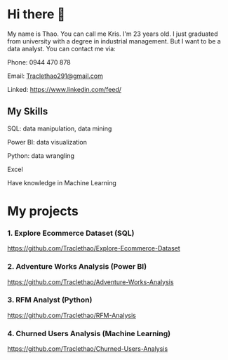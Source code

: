 # Hi there 👋
My name is Thao. You can call me Kris. I'm 23 years old. I just graduated from university with a degree in industrial management. But I want to be a data analyst. You can contact me via:

  Phone: 0944 470 878
  
  Email: Traclethao291@gmail.com 
  
  Linked: https://www.linkedin.com/feed/ 

## My Skills
  SQL: data manipulation, data mining
  
  Power BI: data visualization
  
  Python: data wrangling
  
  Excel 
  
  Have knowledge in Machine Learning
# My projects 
  ### 1. Explore Ecommerce Dataset (SQL) 
https://github.com/Traclethao/Explore-Ecommerce-Dataset 

  ### 2. Adventure Works Analysis (Power BI)
https://github.com/Traclethao/Adventure-Works-Analysis

  ### 3. RFM Analyst (Python) 
https://github.com/Traclethao/RFM-Analysis

  ### 4. Churned Users Analysis (Machine Learning) 
https://github.com/Traclethao/Churned-Users-Analysis 

<!--
**Traclethao/Traclethao** is a ✨ _special_ ✨ repository because its `README.md` (this file) appears on your GitHub profile.

Here are some ideas to get you started:

- 🔭 I’m currently working on ...
- 🌱 I’m currently learning ...
- 👯 I’m looking to collaborate on ...
- 🤔 I’m looking for help with ...
- 💬 Ask me about ...
- 📫 How to reach me: ...
- 😄 Pronouns: ...
- ⚡ Fun fact: ...
-->
